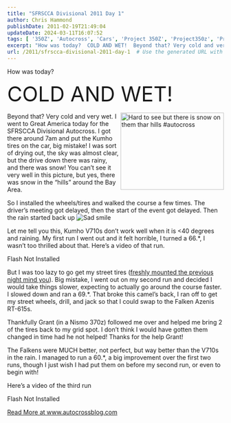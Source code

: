 ```yaml
---
title: "SFRSCCA Divisional 2011 Day 1"
author: Chris Hammond
publishDate: 2011-02-19T21:49:04
updateDate: 2024-03-11T16:07:52
tags: [ '350Z', 'Autocross', 'Cars', 'Project 350Z', 'Project350z', 'Project350zcom', 'Video', 'Videos' ]
excerpt: "How was today?  COLD AND WET!  Beyond that? Very cold and very wet. I went to Great America today for the SFRSCCA Divisional Autocross. I got there around 7am and put the Kumho tires on the car, big mistake! I was sort of drying out, the sky was almost clear, but the drive down there was rainy, and there was snow! You can’t see it very well in this picture, but yes, there was snow in the “hills” around the Bay Area.  So I installed the wheels/tires and walked the course a few times. The driver’s meeting got delayed, then the start of the event got delayed. Then the rain started back up   Let me tell you this, Kumho V710s don’t work well when it is   Flash Not Installed  But I was too lazy to go get my street tires (freshly mounted the previous night mind you). Big mistake, I went out on my second run and decided I would take things slower, expecting to actually go around the course faster. I slowed down and ran a 69.*. That broke this camel’s back, I ran off to get my street wheels, drill, and jack so that I could swap to the Falken Azenis RT-615s.  Thankfully Grant (in a Nismo 370z) followed me over and helped me bring 2 of the tires back to my grid spot. I don’t think I would have gotten them changed in time had he not helped! Thanks for the help Grant!  The Falkens were MUCH better, not perfect, but way better than the V710s in the rain. I managed to run a 60.*, a big improvement over the first two runs, though I just wish I had put them on before my second run, or even to begin with!  Here’s a video of the third run  Flash Not Installed"
url: /2011/sfrscca-divisional-2011-day-1  # Use the generated URL with year
---
```

<p>How was today?</p>  <p><font size="7">COLD AND WET!</font></p>  <p><a href="https://www.flickr.com/photos/chammond/5458127935/"><img style="display: inline; float: right" border="0" alt="Hard to see but there is snow on them thar hills #autocross" align="right" src="https://farm6.static.flickr.com/5293/5458127935_f28fd5c35f_m.jpg" width="240" height="179" /></a>Beyond that? Very cold and very wet. I went to Great America today for the SFRSCCA Divisional Autocross. I got there around 7am and put the Kumho tires on the car, big mistake! I was sort of drying out, the sky was almost clear, but the drive down there was rainy, and there was snow! You can’t see it very well in this picture, but yes, there was snow in the “hills” around the Bay Area.</p>  <p>So I installed the wheels/tires and walked the course a few times. The driver’s meeting got delayed, then the start of the event got delayed. Then the rain started back up <img style="border-bottom-style: none; border-right-style: none; border-top-style: none; border-left-style: none" class="wlEmoticon wlEmoticon-sadsmile" alt="Sad smile" src="https://www.project350z.com/Portals/4/PublishThumbnails/Windows-Live-Writer/SFRSCCA-Divisional-2011-Day-1_10487/wlEmoticon-sadsmile_2.png" /></p>  <p>Let me tell you this, Kumho V710s don’t work well when it is <40 degrees and raining. My first run I went out and it felt horrible, I turned a 66.*, I wasn’t too thrilled about that. Here’s a video of that run.</p>  <p><span class="Publish_Video"><object type="application/x-shockwave-flash" width="560" height="340" data="https://www.youtube.com/v/WV9E75Gkc-Y&hd=1"><param name="movie" value="https://www.youtube.com/v/WV9E75Gkc-Y&hd=1" />Flash Not Installed</object></span></p>  <p>But I was too lazy to go get my street tires (<a href="https://www.project350z.com/Articles/itemId/502/Night-before-the-Project-350zrsquos-first-divisi.aspx">freshly mounted the previous night mind you</a>). Big mistake, I went out on my second run and decided I would take things slower, expecting to actually go around the course faster. I slowed down and ran a 69.*. That broke this camel’s back, I ran off to get my street wheels, drill, and jack so that I could swap to the Falken Azenis RT-615s.</p>  <p>Thankfully Grant (in a Nismo 370z) followed me over and helped me bring 2 of the tires back to my grid spot. I don’t think I would have gotten them changed in time had he not helped! Thanks for the help Grant!</p>  <p>The Falkens were MUCH better, not perfect, but way better than the V710s in the rain. I managed to run a 60.*, a big improvement over the first two runs, though I just wish I had put them on before my second run, or even to begin with!</p>  <p>Here’s a video of the third run</p>  <p><span class="Publish_Video"><object type="application/x-shockwave-flash" width="560" height="340" data="https://www.youtube.com/v/cGIZVNTaNbU&hd=1"><param name="movie" value="https://www.youtube.com/v/cGIZVNTaNbU&hd=1" />Flash Not Installed</object></span></p> <a href="https://www.autocrossblog.com/sfrscca-divisional-2011-day-1">Read More at www.autocrossblog.com</a>
